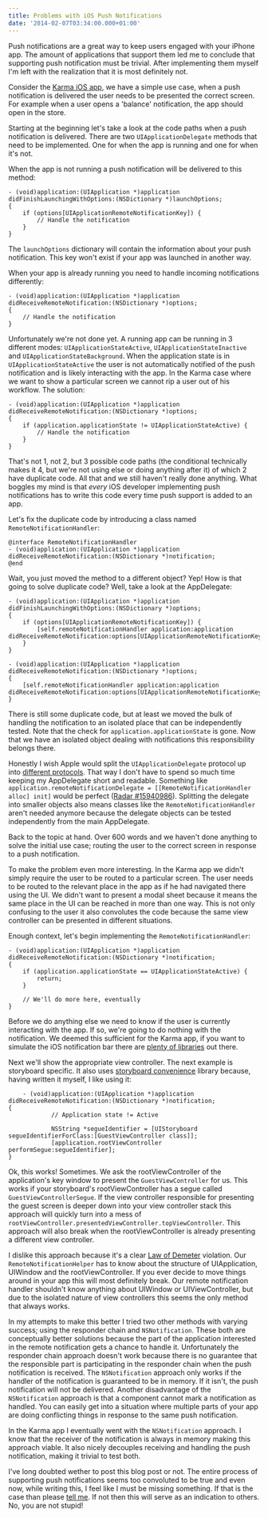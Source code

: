 ```yaml
---
title: Problems with iOS Push Notifications
date: '2014-02-07T03:34:00.000+01:00'
---
```


Push notifications are a great way to keep users engaged with your iPhone app. The amount of applications that support them led me to conclude that supporting push notification must be trivial. After implementing them myself I'm left with the realization that it is most definitely not.

Consider the [Karma iOS app][], we have a simple use case, when a push notification is delivered the user needs to be presented the correct screen. For example when a user opens a 'balance' notification, the app should open in the store.

[Karma iOS app]: https://itunes.apple.com/us/app/id673069729?mt=8

Starting at the beginning let's take a look at the code paths when a push notification is delivered. There are two `UIApplicationDelegate` methods that need to be implemented. One for when the app is running and one for when it's not.

When the app is not running a push notification will be delivered to this method:

```
- (void)application:(UIApplication *)application didFinishLaunchingWithOptions:(NSDictionary *)launchOptions;
{
    if (options[UIApplicationRemoteNotificationKey]) {
        // Handle the notification
    }
}
```

The `launchOptions` dictionary will contain the information about your push notification. This key won't exist if your app was launched in another way.

When your app is already running you need to handle incoming notifications differently:

```
- (void)application:(UIApplication *)application didReceiveRemoteNotification:(NSDictionary *)options;
{
    // Handle the notification
}
```

Unfortunately we're not done yet. A running app can be running in 3 different modes: `UIApplicationStateActive`, `UIApplicationStateInactive` and `UIApplicationStateBackground`. When the application state is in `UIApplicationStateActive` the user is not automatically notified of the push notification and is likely interacting with the app. In the Karma case where we want to show a particular screen we cannot rip a user out of his workflow. The solution:

```
- (void)application:(UIApplication *)application didReceiveRemoteNotification:(NSDictionary *)options;
{
    if (application.applicationState != UIApplicationStateActive) {
        // Handle the notification
    }
}
```

That's not 1, not 2, but 3 possible code paths (the conditional technically makes it 4, but we're not using else or doing anything after it) of which 2 have duplicate code. All that and we still haven't really done anything. What boggles my mind is that *every* iOS developer implementing push notifications has to write this code every time push support is added to an app.

Let's fix the duplicate code by introducing a class named `RemoteNotificationHandler`:

```
@interface RemoteNotificationHandler
- (void)application:(UIApplication *)application didReceiveRemoteNotification:(NSDictionary *)notification;
@end
```

Wait, you just moved the method to a different object? Yep! How is that going to solve duplicate code? Well, take a look at the  AppDelegate:

```
- (void)application:(UIApplication *)application didFinishLaunchingWithOptions:(NSDictionary *)options;
{
    if (options[UIApplicationRemoteNotificationKey]) {
        [self.remoteNotificationHandler application:application didReceiveRemoteNotification:options[UIApplicationRemoteNotificationKey];
    }
}

- (void)application:(UIApplication *)application didReceiveRemoteNotification:(NSDictionary *)options;
{
    [self.remoteNotificationHandler application:application didReceiveRemoteNotification:options[UIApplicationRemoteNotificationKey];
}
```

There is still some duplicate code, but at least we moved the bulk of handling the notification to an isolated place that can be independently tested. Note that the check for `application.applicationState` is gone. Now that we have an isolated object dealing with notifications this responsibility belongs there.

Honestly I wish Apple would split the `UIApplicationDelegate` protocol up into [different protocols](https://github.com/JaviSoto/JSDecoupledAppDelegate). That way I don't have to spend so much time keeping my AppDelegate short and readable. Something like `application.remoteNotificationDelegate = [[RemoteNotificationHandler alloc] init]` would be perfect ([Radar #15940986](https://bugreport.apple.com)). Splitting the delegate into smaller objects also means classes like the `RemoteNotificationHandler` aren't needed anymore because the delegate objects can be tested independently from the main AppDelegate.

Back to the topic at hand. Over 600 words and we haven't done anything to solve the initial use case; routing the user to the correct screen in response to a push notification.

To make the problem even more interesting. In the Karma app we didn't simply require the user to be routed to a particular screen. The user needs to be routed to the relevant place in the app as if he had navigated there using the UI. We didn't want to present a modal sheet because it means the same place in the UI can be reached in more than one way. This is not only confusing to the user it also convolutes the code because the same view controller can be presented in different situations.

Enough context, let's begin implementing the `RemoteNotificationHandler`:

```
- (void)application:(UIApplication *)application didReceiveRemoteNotification:(NSDictionary *)notification;
{
    if (application.applicationState == UIApplicationStateActive) {
        return;
    }

    // We'll do more here, eventually
}
```

Before we do anything else we need to know if the user is currently interacting with the app. If so, we're going to do nothing with the notification. We deemed this sufficient for the Karma app, if you want to simulate the iOS notification bar there are [plenty of libraries](http://cocoapods.org/?q=notification) out there.

Next we'll show the appropriate view controller. The next example is storyboard specific. It also uses [storyboard convenience](https://github.com/klaaspieter/KPAStoryboardConvenience) library because, having written it myself, I like using it:

```
    - (void)application:(UIApplication *)application didReceiveRemoteNotification:(NSDictionary *)notification;
{
			// Application state != Active

			NSString *segueIdentifier = [UIStoryboard segueIdentifierForClass:[GuestViewController class]];
			[application.rootViewController performSegue:segueIdentifier];
}
```

Ok, this works! Sometimes. We ask the rootViewController of the application's key window to present the `GuestViewController` for us. This works if your storyboard's rootViewController has a segue called `GuestViewControllerSegue`. If the view controller responsible for presenting the guest screen is deeper down into your view controller stack this approach will quickly turn into a mess of  `rootViewController.presentedViewController.topViewController`. This approach will also break when the rootViewController is already presenting a different view controller.

I dislike this approach because it's a clear [Law of Demeter](http://en.wikipedia.org/wiki/Law_of_Demeter) violation. Our `RemoteNotificationHelper` has to know about the structure of UIApplication, UIWindow and the rootViewController. If you ever decide to move things around in your app this will most definitely break. Our remote notification handler shouldn't know anything about UIWindow or UIViewController, but due to the isolated nature of view controllers this seems the only method that always works.

In my attempts to make this better I tried two other methods with varying success; using the responder chain and `NSNotification`. These both are conceptually better solutions because the part of the application interested in the remote notification gets a chance to handle it. Unfortunately the responder chain approach doesn't work because there is no guarantee that the responsible part is participating in the responder chain when the push notification is received. The `NSNotification` approach only works if the handler of the notification is guaranteed to be in memory. If it isn't, the push notification will not be delivered. Another disadvantage of the `NSNotification` approach is that a component cannot mark a notification as handled. You can easily get into a situation where multiple parts of your app are doing conflicting things in response to the same push notification.

In the Karma app I eventually went with the `NSNotification` approach. I know that the receiver of the notification is always in memory making this approach viable. It also nicely decouples receiving and handling the push notification, making it trivial to test both.

I've long doubted wether to post this blog post or not. The entire process of supporting push notifications seems too convoluted to be true and even now, while writing this, I feel like I must be missing something. If that is the case than please [tell me](https://twitter.com/klaaspieter). If not then this will serve as an indication to others. No, you are not stupid!
